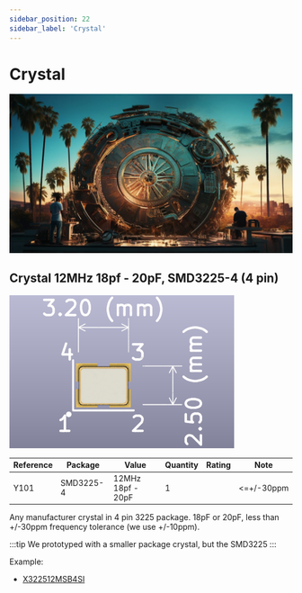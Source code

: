 ```yaml
---
sidebar_position: 22
sidebar_label: 'Crystal'
---
```


# Crystal

![](./img/crystal2.jpg)

## Crystal 12MHz 18pf - 20pF, SMD3225-4 (4 pin)

![SMD3225 pinout](img/smd3225-400.png)

|**Reference**|**Package**|**Value**|**Quantity**|**Rating**|**Note**|
|-|-|-|-|-|-|
|Y101|SMD3225-4|12MHz 18pf - 20pF  |1||<=+/-30ppm|

Any manufacturer crystal in 4 pin 3225 package. 18pF or 20pF, less than +/-30ppm frequency tolerance (we use +/-10ppm).

:::tip
We prototyped with a smaller package crystal, but the SMD3225
:::

Example:

*   [X322512MSB4SI](https://item.szlcsc.com/9522.html)

